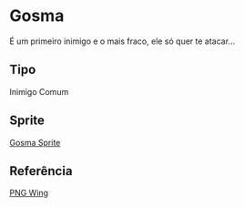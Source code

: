 # Gosma

É um primeiro inimigo e o mais fraco, ele só quer te atacar...

## Tipo

Inimigo Comum

## Sprite

[Gosma Sprite](/game/sprites/bg-transparent/gosma.png)

## Referência

[PNG Wing](https://www.pngwing.com/en/free-png-zaqye)